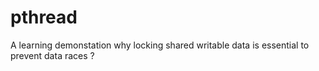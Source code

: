 # pthread
A learning demonstation why locking shared writable data is essential to prevent data races ?

